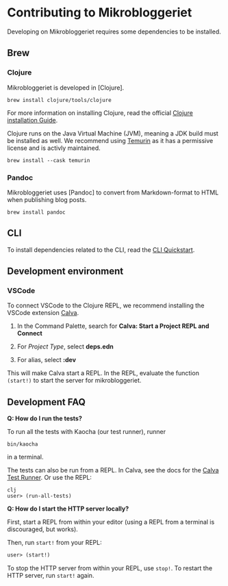 # Contributing to Mikrobloggeriet

Developing on Mikrobloggeriet requires some dependencies to be installed.

## Brew

### Clojure
Mikrobloggeriet is developed in [Clojure]. 
```shell
brew install clojure/tools/clojure
```
For more information on installing Clojure, read the official [Clojure installation Guide](https://clojure.org/guides/install_clojure).

Clojure runs on the Java Virtual Machine (JVM), meaning a JDK build must be installed as well. We recommend using [Temurin] as it has a permissive license and is activly maintained.

```shell
brew install --cask temurin
```

### Pandoc
Mikrobloggeriet uses [Pandoc] to convert from Markdown-format to HTML when publishing blog posts. 
```shell
brew install pandoc
```

## CLI
To install dependencies related to the CLI, read the [CLI Quickstart].

## Development environment

### VSCode
To connect VSCode to the Clojure REPL, we recommend installing the VSCode extension [Calva].

1. In the Command Palette, search for **Calva: Start a Project REPL and Connect**

2. For *Project Type*, select **deps.edn**
3. For alias, select **:dev**

This will make Calva start a REPL. In the REPL, evaluate the function `(start!)` to start the server for mikrobloggeriet. 

[Temurin]: https://adoptium.net/en-GB/
[CLI quickstart]: cli-quickstart.md
[Calva]: https://calva.io

## Development FAQ

**Q: How do I run the tests?**

To run all the tests with Kaocha (our test runner), runner

    bin/kaocha

in a terminal.

The tests can also be run from a REPL.
In Calva, see the docs for the [Calva Test Runner].
Or use the REPL:

    clj
    user> (run-all-tests)

[Calva Test Runner]: https://calva.io/test-runner/

**Q: How do I start the HTTP server locally?**

First, start a REPL from within your editor (using a REPL from a terminal is discouraged, but works).

Then, run `start!` from your REPL:

```clojure
user> (start!)
```

To stop the HTTP server from within your REPL, use `stop!`.
To restart the HTTP server, run `start!` again.

